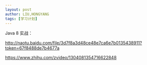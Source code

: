 ```yaml
---
layout: post
author: LIU,HONGYANG
tags: [学习计划]
---
```




Java 8 实战： 



http://naotu.baidu.com/file/3d7f8a3d48ce48e7ca6e7b0135438911?token=67f8488de7b4677a





https://www.zhihu.com/zvideo/1304081354716622848